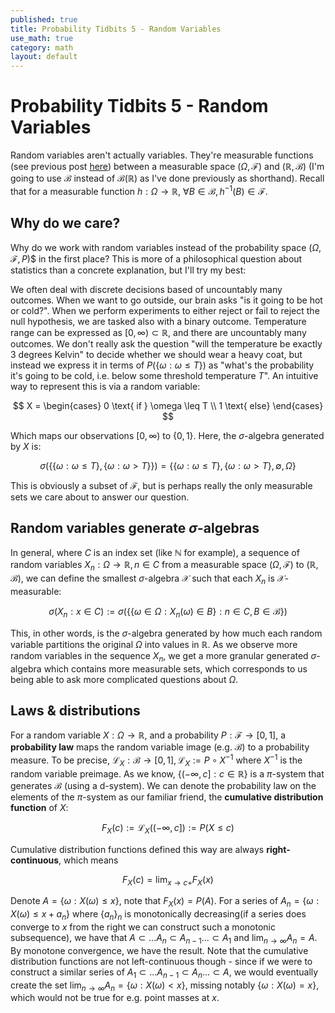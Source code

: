 ```yaml
---
published: true
title: Probability Tidbits 5 - Random Variables
use_math: true
category: math
layout: default
---
```


# Probability Tidbits 5 - Random Variables

Random variables aren't actually variables. They're measurable functions (see previous post [here](https://oneraynyday.github.io/math/2022/08/15/Measure-Theory/)) between a measurable space $(\Omega, \mathcal{F})$ and $(\mathbb{R}, \mathcal{B})$ (I'm going to use $\mathcal{B}$ instead of $\mathcal{B}(\mathbb{R})$ as I've done previously as shorthand). Recall that for a measurable function $h: \Omega \to \mathbb{R}$, $\forall B \in \mathcal{B}, h^{-1}(B) \in \mathcal{F}$.

## Why do we care?
Why do we work with random variables instead of the probability space $(\Omega, \mathcal{F}, P)$$ in the first place? This is more of a philosophical question about statistics than a concrete explanation, but I'll try my best:

We often deal with discrete decisions based of uncountably many outcomes. When we want to go outside, our brain asks "is it going to be hot or cold?". When we perform experiments to either reject or fail to reject the null hypothesis, we are tasked also with a binary outcome. Temperature range can be expressed as  $[0, \infty) \subset \mathbb{R}$, and there are uncountably many outcomes. We don't really ask the question "will the temperature be exactly 3 degrees Kelvin" to decide whether we should wear a heavy coat, but instead we express it in terms of $P(\{\omega: \omega \leq T\})$ as "what's the probability it's going to be cold, i.e. below some threshold temperature $T$". An intuitive way to represent this is via a random variable:

$$
X = \begin{cases}
		0 \text{ if } \omega \leq T \\
		1 \text{ else}
	\end{cases}
$$

Which maps our observations $[0, \infty)$ to $\{0, 1\}$. Here, the $\sigma$-algebra generated by $X$ is:

$$
\sigma(\{\{\omega: \omega \leq T\}, \{\omega: \omega > T\}\}) = \{\{\omega: \omega \leq T\}, \{\omega: \omega > T\}, \emptyset, \Omega\}
$$

This is obviously a subset of $\mathcal{F}$, but is perhaps really the only measurable sets we care about to answer our question. 

## Random variables generate $\sigma$-algebras
In general, where $C$ is an index set (like $\mathbb{N}$ for example), a sequence of random variables $X_n: \Omega \to \mathbb{R}, n \in C$  from a measurable space $(\Omega, \mathcal{F})$ to $(\mathbb{R}, \mathcal{B})$, we can define the smallest $\sigma$-algebra $\mathcal{X}$ such that each $X_n$ is $\mathcal{X}$-measurable:

$$
\sigma(X_n: x \in C) := \sigma(\{\{\omega \in \Omega: X_n(\omega) \in B\} : n \in C, B \in \mathcal{B}\})
$$

This, in other words, is the $\sigma$-algebra generated by how much each random variable partitions the original $\Omega$ into values in $\mathbb{R}$. As we observe more random variables in the sequence $X_n$, we get a more granular generated $\sigma$-algebra which contains more measurable sets, which corresponds to us being able to ask more complicated questions about $\Omega$.

## Laws & distributions

For a random variable $X: \Omega \to \mathbb{R}$, and a probability $P: \mathcal{F} \to [0, 1]$, a **probability law** maps the random variable image (e.g. $\mathcal{B}$) to a probability measure. To be precise, $\mathcal{L}_X: \mathcal{B} \to [0, 1], \mathcal{L}_X := P \circ X^{-1}$ where $X^{-1}$ is the random variable preimage. As we know, $\{(-\infty , c]: c\in \mathbb{R} \}$ is a $\pi$-system that generates $\mathcal{B}$ (using a d-system). We can denote the probability law on the elements of the $\pi$-system as our familiar friend, the **cumulative distribution function** of $X$:

$$
F_X(c) := \mathcal{L}_X((-\infty, c]) := P(X \leq c)
$$

Cumulative distribution functions defined this way are always **right-continuous**, which means

$$
F_X(c) = \text{lim}_{x \to c+} F_X(x)
$$

Denote $A = \{\omega : X(\omega) \leq x\}$, note that $F_X(x) = P(A)$. For a series of $A_n = \{\omega: X(\omega) \leq x + a_n\}$ where $\{a_n\}_n$ is monotonically decreasing(if a series does converge to $x$ from the right we can construct such a monotonic subsequence), we have that $A \subset ... A_n \subset A_{n-1} ... \subset A_1$ and $\lim_{n \to \infty} A_n = A$. By monotone convergence, we have the result. Note that the cumulative distribution functions are not left-continuous though - since if we were to construct a similar series of $A_1 \subset ... A_{n-1} \subset A_n ... \subset A$, we would eventually create the set $\text{lim}_{n \to \infty} A_n = \{\omega : X(\omega) < x\}$, missing notably $\{\omega : X(\omega) = x\}$, which would not be true for e.g. point masses at $x$.

<script src="https://utteranc.es/client.js" repo="OneRaynyDay/oneraynyday.github.io" issue-term="pathname" theme="github-light" crossorigin="anonymous" async> </script>
